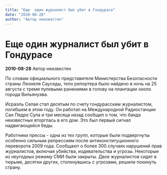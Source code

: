 ```yaml
---
title: "Еще  один журналист был убит в Гондурасе"
date: "2010-08-28"
author: "Автор неизвестен"
---
```


# Еще  один журналист был убит в Гондурасе

**2010-08-28** Автор неизвестен

По словам официального представителя Министерства Безопасности страны Леонеля Сауседы, тело репортера было найдено в ночь на 25 августа с тремя пулевыми ранениями в голову на плантации около города Вильянуэва.

Исраэль Селая стал десятым по счету гондурасским журналистом, погибшем в этом году. Он работал на Международной Радиостанции Сан Педро Сула и три месяца назад сообщил о том, что банда неизвестных вторглась в его дом. Это был первый сигнал надвигающейся беды.

Работники прессы - одна из тех групп, которые были подвергнуты особенно сильным репрессиям после антиконституционного переворота 2009 года. Сообщают о более 300 случаях нарушений прав журналистов, включая убийства, издевательства и угрозы. Некоторые из неугодных режиму СМИ были закрыты. Двое журналистов сидят в тюрьме, десятки других, столкнувшись с угрозами, решили покинуть страну.